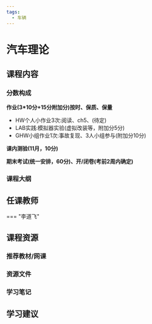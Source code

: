 ```yaml
---
tags:
  - 车辆
---
```


# 汽车理论

## 课程内容

### 分数构成

**作业(3*10分+15分附加分)按时、保质、保量**

- HW个人小作业3次:阅读、ch5、(待定)
- LAB实践:模拟器实验(虚拟改装等，附加分5分)
- GHW小组作业1次:事故复现、3人小组参与(附加分10分)

**课内测验(11月，10分)**

**期末考试(统一安排，60分)、开/闭卷(考前2周内确定)**



### 课程大纲

## 任课教师

=== "李道飞"

## 课程资源

### 推荐教材/网课

### 资源文件

### 学习笔记

## 学习建议



